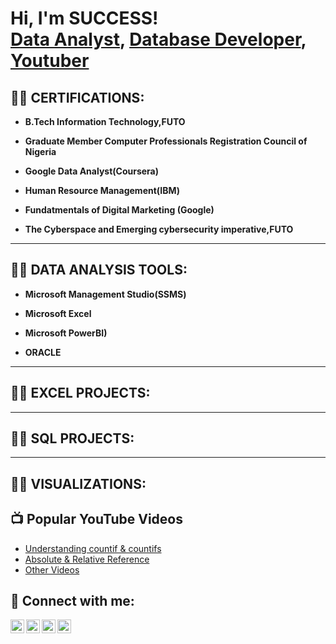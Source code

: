 <h1>Hi, I'm SUCCESS! <br/><a href="https://www.linkedin.com/in/okoro-c-success/">Data Analyst</a>, <a href="https://www.linkedin.com/in/okoro-c-success/">Database Developer</a>, <a href="https://www.youtube.com/@adaanalytics">Youtuber</a></h1>

<h2>👨‍💻 CERTIFICATIONS:</h2>

- <b>B.Tech Information Technology,FUTO</b>

- <b>Graduate Member Computer Professionals Registration Council of Nigeria</b>

- <b>Google Data Analyst(Coursera)</b>

- <b>Human Resource Management(IBM)</b>

- <b>Fundatmentals of Digital Marketing (Google)</b>

- <b>The Cyberspace and Emerging cybersecurity imperative,FUTO</b>

<hr/>
<h2>👨‍💻 DATA ANALYSIS TOOLS:</h2>

- <b>Microsoft Management Studio(SSMS) </b>

- <b>Microsoft Excel</b>

- <b>Microsoft PowerBI)</b>

- <b>ORACLE</b>

<hr/>
<h2>👨‍💻 EXCEL PROJECTS:</h2>

<hr/>
<h2>👨‍💻 SQL PROJECTS:</h2>

<hr/>
<h2>👨‍💻 VISUALIZATIONS:</h2>




  


<h2>📺 Popular YouTube Videos</h2>

- [Understanding countif & countifs](https://www.youtube.com/watch?v=nEqLSbke31U&t=176s)
- [Absolute & Relative Reference](https://www.youtube.com/watch?v=vA7o7NAEbxQ)
- [Other Videos](https://www.youtube.com/@adaanalytics/videos)

<h2> 🤳 Connect with me:</h2>

[<img align="left" alt="JoshMadakor | YouTube" width="22px" src="https://cdn.jsdelivr.net/npm/simple-icons@v3/icons/youtube.svg" />][youtube]
[<img align="left" alt="JoshMadakor | Twitter" width="22px" src="https://cdn.jsdelivr.net/npm/simple-icons@v3/icons/twitter.svg" />][twitter]
[<img align="left" alt="JoshMadakor | LinkedIn" width="22px" src="https://cdn.jsdelivr.net/npm/simple-icons@v3/icons/linkedin.svg" />][linkedin]
[<img align="left" alt="JoshMadakor | Instagram" width="22px" src="https://cdn.jsdelivr.net/npm/simple-icons@v3/icons/instagram.svg" />][instagram]

[twitter]: https://twitter.com/joshmadakor
[youtube]: https://www.youtube.com/c/joshmadakor
[instagram]: https://www.instagram.com/joshmadakor/
[linkedin]: https://linkedin.com/in/joshmadakor

<!--
**joshmadakor1/joshmadakor1** is a ✨ _special_ ✨ repository because its `README.md` (this file) appears on your GitHub profile.

Here are some ideas to get you started:

- 🔭 I’m currently working on ...
- 🌱 I’m currently learning ...
- 👯 I’m looking to collaborate on ...
- 🤔 I’m looking for help with ...
- 💬 Ask me about ...
- 📫 How to reach me: ...
- 😄 Pronouns: ...
- ⚡ Fun fact: ...
-->
